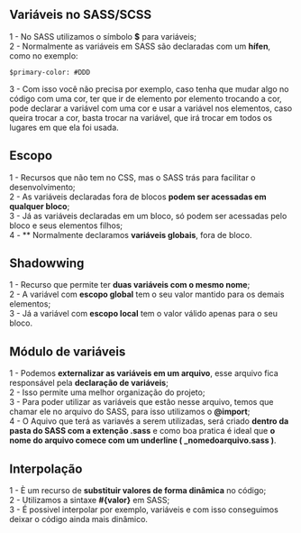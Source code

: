 ## Variáveis no SASS/SCSS ##

1 - No SASS utilizamos o símbolo <b>$</b> para variáveis;<br>
2 - Normalmente as variáveis em SASS são declaradas com um <b>hífen</b>, como no exemplo:
 
    $primary-color: #DDD

3 - Com isso você não precisa por exemplo, caso tenha que mudar algo no código com uma cor, ter que ir de elemento por elemento trocando a cor, pode declarar a variável com uma cor e usar a variável nos elementos, caso queira trocar a cor, basta trocar na variável, que irá trocar em todos os lugares em que ela foi usada.

## Escopo ##

1 - Recursos que não tem no CSS, mas o SASS trás para facilitar o desenvolvimento; <br>
2 - As variáveis declaradas fora de blocos <b>podem ser acessadas em qualquer bloco</b>; <br>
3 - Já as variáveis declaradas em um bloco, só podem ser acessadas pelo bloco e seus elementos filhos; <br>
4 - ** Normalmente declaramos <b>variáveis globais</b>, fora de bloco.

## Shadowwing ##

1 - Recurso que permite ter <b>duas variáveis com o mesmo nome</b>; <br> 
2 - A variável com <b>escopo global</b> tem o seu valor mantido para os demais elementos; <br>
3 - Já a variável com <b>escopo local</b> tem o valor válido apenas para o seu bloco.

## Módulo de variáveis ##

1 - Podemos <b>externalizar as variáveis em um arquivo</b>, esse arquivo fica responsável pela <b>declaração de variáveis</b>; <br>
2 - Isso permite uma melhor organização do projeto; <br>
3 - Para poder utilizar as variáveis que estão nesse arquivo, temos que chamar ele no arquivo do SASS, para isso utilizamos o <b>@import</b>; <br>
4 - O Aquivo que terá as variavés a serem utilizadas, será criado <b>dentro da pasta do SASS com a extenção .sass</b> e como boa pratica é ideal que <b>o nome do arquivo comece com um underline ( _nomedoarquivo.sass )</b>.

## Interpolação ##

1 - È um recurso de <b>substituir valores de forma dinâmica</b> no código; <br>
2 - Utilizamos a sintaxe <b>#{valor}</b> em SASS; <br>
3 - É possivel interpolar por exemplo, variáveis e com isso conseguimos deixar o código ainda mais dinâmico.